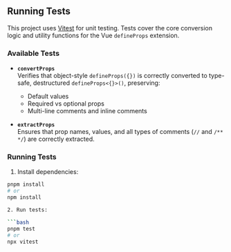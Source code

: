 ## Running Tests

This project uses [Vitest](https://vitest.dev/) for unit testing. Tests cover the core conversion logic and utility functions for the Vue `defineProps` extension.

### Available Tests

- **`convertProps`**  
  Verifies that object-style `defineProps({})` is correctly converted to type-safe, destructured `defineProps<{}>()`, preserving:
  - Default values  
  - Required vs optional props  
  - Multi-line comments and inline comments

- **`extractProps`**  
  Ensures that prop names, values, and all types of comments (`//` and `/** */`) are correctly extracted.

### Running Tests

1. Install dependencies:

```bash
pnpm install
# or
npm install

2. Run tests:

```bash
pnpm test
# or
npx vitest
```